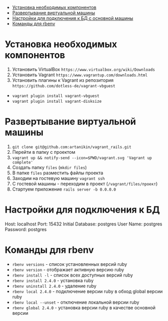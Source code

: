 - [Установка необходимых компонентов](#установка-необходимых-компонентов)
- [Развертывание виртуальной машины](#развертывание-виртуальной-машины)
- [Настройки для подключения к БД с основной машины](#настройки-для-подключения-к-бд)
- [Команды для rbenv](#команды-для-rbenv)

# Установка необходимых компонентов
1. Установить VirtualBox `https://www.virtualbox.org/wiki/Downloads`
2. Установить Vagrant `https://www.vagrantup.com/downloads.html`
3. Установить плагины к Vagrant из репозитория `https://github.com/dotless-de/vagrant-vbguest`
  * `vagrant plugin install vagrant-vbguest`
  * `vagrant plugin install vagrant-disksize`

# Развертывание виртуальной машины

1. `git clone git@github.com:artanikin/vagrant_rails.git`
2. Перейти в папку с проектом
3. `vagrant up && notify-send --icon=$PWD/vagrant.svg 'Vagrant up complete'`
4. Создать папку `files` (`mkdir files`)
5. В папке `files` разместить файлы проекта
11. Заходим на гостевую машину `vagrant ssh`
12. С гостевой машины - переходим в проект (`/vagrant/files/проект`)
13. Стартуем приложение `rails server -b 0.0.0.0`

# Настройки для подключения к БД

Host: localhost
Port: 15432
Initial Database: postgres
User Name: postgres
Password: postgres

# Команды для rbenv

* `rbenv versions` - список установленных версий ruby
* `rbenv version` - отображает активную версию ruby
* `rbenv install -l` - список всех доступных версий ruby
* `rbenv install 2.4.0` - установка ruby
* `rbenv uninstall 2.4.0` - удаление ruby
* `rbenv local 2.4.0` - подключение версии ruby в обход global версии ruby
* `rbenv local --unset` - отключение локальной версии ruby
* `rbenv global 2.4.0` - установка версии ruby в качестве основной версии
